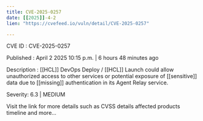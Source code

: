 ```yaml
---
title: CVE-2025-0257
date: [[2025]]-4-2
lien: "https://cvefeed.io/vuln/detail/CVE-2025-0257"

---
```


CVE ID : CVE-2025-0257

Published :  April 2
2025
10:15 p.m. | 6 hours
48 minutes ago

Description : [[HCL]] DevOps Deploy / [[HCL]] Launch could allow unauthorized access to other services or potential exposure of [[sensitive]] data due to [[missing]] authentication in its Agent Relay service.

Severity: 6.3 | MEDIUM

Visit the link for more details
such as CVSS details
affected products
timeline
and more...
